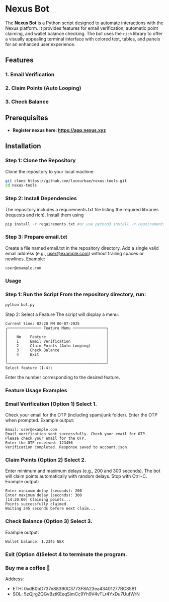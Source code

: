 # Nexus Bot

The **Nexus Bot** is a Python script designed to automate interactions with the Nexus platform. It provides features for email verification, automatic point claiming, and wallet balance checking. The bot uses the `rich` library to offer a visually appealing terminal interface with colored text, tables, and panels for an enhanced user experience.

## Features

### 1. Email Verification
### 2. Claim Points (Auto Looping)
### 3. Check Balance

## Prerequisites
- **Register nexus here: https://app.nexus.xyz**

## Installation

### Step 1: Clone the Repository
Clone the repository to your local machine:
```bash
git clone https://github.com/luceurbae/nexus-tools.git
cd nexus-tools
```

### Step 2: Install Dependencies
The repository includes a requirements.txt file listing the required libraries (requests and rich). Install them using
```bash
pip install -r requirements.txt #or use python3 install -r requirements.txt for linux/mac
```
### Step 3: Prepare email.txt 
Create a file named email.txt in the repository directory.
Add a single valid email address (e.g., user@example.com) without trailing spaces or newlines.
Example:
```
user@example.com
```

### Usage
### Step 1: Run the Script From the repository directory, run:
```bash
python bot.py
```
Step 2: Select a Feature The script will display a menu:
```
Current time: 02:20 PM 06-07-2025
╭─────────────── Feature Menu ───────────────╮
│                                            │
│    No    Feature                           │
│    1     Email Verification                │
│    2     Claim Points (Auto Looping)       │
│    3     Check Balance                     │
│    4     Exit                              │
│                                            │
╰────────────────────────────────────────────╯
Select feature (1-4):
```
Enter the number corresponding to the desired feature.

### Feature Usage Examples
### Email Verification (Option 1) Select 1.
Check your email for the OTP (including spam/junk folder).
Enter the OTP when prompted.
Example output:
```
Email: user@example.com
Email verification sent successfully. Check your email for OTP.
Please check your email for the OTP.
Enter the OTP received: 123456
Verification completed. Response saved to account.json.
```
### Claim Points (Option 2) Select 2.
Enter minimum and maximum delays (e.g., 200 and 300 seconds).
The bot will claim points automatically with random delays.
Stop with Ctrl+C.
Example output:
```
Enter minimum delay (seconds): 200
Enter maximum delay (seconds): 300
[14:20:00] Claiming points...
Points successfully claimed.
Waiting 245 seconds before next claim...
```
### Check Balance (Option 3) Select 3.
Example output:
```
Wallet balance: 1.2345 NEX
```
### Exit (Option 4)Select 4 to terminate the program.

### Buy me a coffee 🍵
Address:
- ETH: 0xdB0bD737e88390C3773F8A23ea43401277BC85B1
- SOL: 5zQjrgZQGvBztKEeqSimCc9Yh9V4vTLr4YxDu7UufWrN

